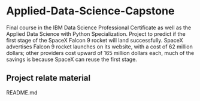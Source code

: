 # Applied-Data-Science-Capstone
Final course in the IBM Data Science Professional Certificate as well as the Applied Data Science with Python Specialization. Project to predict if the first stage of the SpaceX Falcon 9 rocket will land successfully.  SpaceX advertises Falcon 9 rocket launches on its website, with a cost of 62 million dollars; other providers cost upward of 165 million dollars each, much of the savings is because SpaceX can reuse the first stage. 

## Project relate material
README.md
